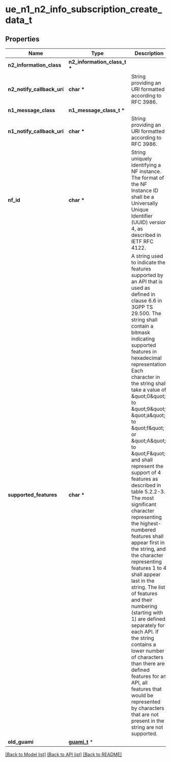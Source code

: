 # ue_n1_n2_info_subscription_create_data_t

## Properties
Name | Type | Description | Notes
------------ | ------------- | ------------- | -------------
**n2_information_class** | **n2_information_class_t \*** |  | [optional] 
**n2_notify_callback_uri** | **char \*** | String providing an URI formatted according to RFC 3986. | [optional] 
**n1_message_class** | **n1_message_class_t \*** |  | [optional] 
**n1_notify_callback_uri** | **char \*** | String providing an URI formatted according to RFC 3986. | [optional] 
**nf_id** | **char \*** | String uniquely identifying a NF instance. The format of the NF Instance ID shall be a  Universally Unique Identifier (UUID) version 4, as described in IETF RFC 4122.   | [optional] 
**supported_features** | **char \*** | A string used to indicate the features supported by an API that is used as defined in clause  6.6 in 3GPP TS 29.500. The string shall contain a bitmask indicating supported features in  hexadecimal representation Each character in the string shall take a value of \&quot;0\&quot; to \&quot;9\&quot;,  \&quot;a\&quot; to \&quot;f\&quot; or \&quot;A\&quot; to \&quot;F\&quot; and shall represent the support of 4 features as described in  table 5.2.2-3. The most significant character representing the highest-numbered features shall  appear first in the string, and the character representing features 1 to 4 shall appear last  in the string. The list of features and their numbering (starting with 1) are defined  separately for each API. If the string contains a lower number of characters than there are  defined features for an API, all features that would be represented by characters that are not  present in the string are not supported.  | [optional] 
**old_guami** | [**guami_t**](guami.md) \* |  | [optional] 

[[Back to Model list]](../README.md#documentation-for-models) [[Back to API list]](../README.md#documentation-for-api-endpoints) [[Back to README]](../README.md)



